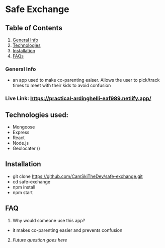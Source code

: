 # Safe Exchange

## Table of Contents
1. [General Info](#general-info)
2. [Technologies](#technologies)
3. [Installation](#installation)
4. [FAQs](#faqs)

### General Info
-   an app used to make co-parenting eaiser. Allows the user to pick/track times to meet with their kids to avoid confusion

### Live Link:  https://practical-ardinghelli-eaf989.netlify.app/

 ## Technologies used:
- Mongoose
- Express
- React
- Node.js
- Geolocater ()

## Installation 
- git clone https://github.com/CamSkiTheDev/safe-exchange.git
- cd safe-exchange
- npm install
- npm start

## FAQ

1. Why would someone use this app?
- it makes co-parenting easier and prevents confusion
2. *Future question goes here*

